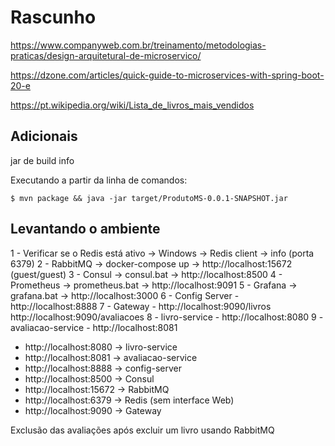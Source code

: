 # Rascunho

https://www.companyweb.com.br/treinamento/metodologias-praticas/design-arquitetural-de-microservico/

https://dzone.com/articles/quick-guide-to-microservices-with-spring-boot-20-e

https://pt.wikipedia.org/wiki/Lista_de_livros_mais_vendidos

## Adicionais

jar de build info

Executando a partir da linha de comandos:

`$ mvn package && java -jar target/ProdutoMS-0.0.1-SNAPSHOT.jar`

## Levantando o ambiente

1 - Verificar se o Redis está ativo -> Windows -> Redis client -> info (porta 6379)
2 - RabbitMQ -> docker-compose up -> http://localhost:15672 (guest/guest)
3 - Consul -> consul.bat -> http://localhost:8500
4 - Prometheus -> prometheus.bat -> http://localhost:9091
5 - Grafana -> grafana.bat -> http://localhost:3000
6 - Config Server - http://localhost:8888
7 - Gateway - http://localhost:9090/livros http://localhost:9090/avaliacoes
8 - livro-service - http://localhost:8080
9 - avaliacao-service - http://localhost:8081

- http://localhost:8080 -> livro-service
- http://localhost:8081 -> avaliacao-service
- http://localhost:8888 -> config-server
- http://localhost:8500 -> Consul
- http://localhost:15672 -> RabbitMQ
- http://localhost:6379 -> Redis (sem interface Web)
- http://localhost:9090 -> Gateway

Exclusão das avaliações após excluir um livro usando RabbitMQ
